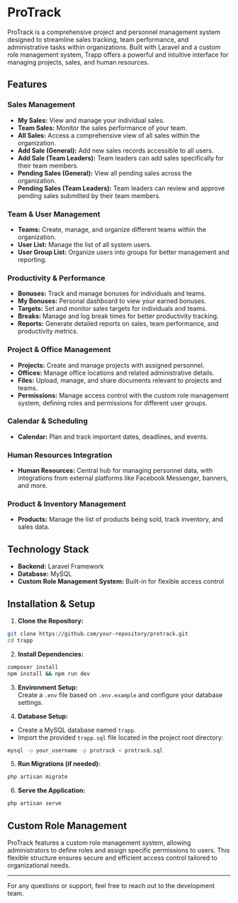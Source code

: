 # ProTrack

ProTrack is a comprehensive project and personnel management system designed to streamline sales tracking, team performance, and administrative tasks within organizations. Built with Laravel and a custom role management system, Trapp offers a powerful and intuitive interface for managing projects, sales, and human resources.

## Features

### **Sales Management**
- **My Sales:** View and manage your individual sales.
- **Team Sales:** Monitor the sales performance of your team.
- **All Sales:** Access a comprehensive view of all sales within the organization.
- **Add Sale (General):** Add new sales records accessible to all users.
- **Add Sale (Team Leaders):** Team leaders can add sales specifically for their team members.
- **Pending Sales (General):** View all pending sales across the organization.
- **Pending Sales (Team Leaders):** Team leaders can review and approve pending sales submitted by their team members.

### **Team & User Management**
- **Teams:** Create, manage, and organize different teams within the organization.
- **User List:** Manage the list of all system users.
- **User Group List:** Organize users into groups for better management and reporting.

### **Productivity & Performance**
- **Bonuses:** Track and manage bonuses for individuals and teams.
- **My Bonuses:** Personal dashboard to view your earned bonuses.
- **Targets:** Set and monitor sales targets for individuals and teams.
- **Breaks:** Manage and log break times for better productivity tracking.
- **Reports:** Generate detailed reports on sales, team performance, and productivity metrics.

### **Project & Office Management**
- **Projects:** Create and manage projects with assigned personnel.
- **Offices:** Manage office locations and related administrative details.
- **Files:** Upload, manage, and share documents relevant to projects and teams.
- **Permissions:** Manage access control with the custom role management system, defining roles and permissions for different user groups.

### **Calendar & Scheduling**
- **Calendar:** Plan and track important dates, deadlines, and events.

### **Human Resources Integration**
- **Human Resources:** Central hub for managing personnel data, with integrations from external platforms like Facebook Messenger, banners, and more.

### **Product & Inventory Management**
- **Products:** Manage the list of products being sold, track inventory, and sales data.

## Technology Stack
- **Backend:** Laravel Framework
- **Database:** MySQL
- **Custom Role Management System:** Built-in for flexible access control

## Installation & Setup

1. **Clone the Repository:**  
```bash
git clone https://github.com/your-repository/protrack.git
cd trapp
```

2. **Install Dependencies:**  
```bash
composer install
npm install && npm run dev
```

3. **Environment Setup:**  
Create a `.env` file based on `.env.example` and configure your database settings.

4. **Database Setup:**  
- Create a MySQL database named `trapp`.
- Import the provided `trapp.sql` file located in the project root directory:
```bash
mysql -u your_username -p protrack < protrack.sql
```

5. **Run Migrations (if needed):**  
```bash
php artisan migrate
```

6. **Serve the Application:**  
```bash
php artisan serve
```

## Custom Role Management
ProTrack features a custom role management system, allowing administrators to define roles and assign specific permissions to users. This flexible structure ensures secure and efficient access control tailored to organizational needs.

---

For any questions or support, feel free to reach out to the development team.

